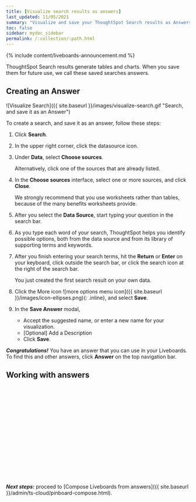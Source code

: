 ```yaml
---
title: [Visualize search results as answers]
last_updated: 11/05/2021
summary: "Visualize and save your ThoughtSpot Search results as Answers."
toc: false
sidebar: mydoc_sidebar
permalink: /:collection/:path.html
---
```


{% include content/liveboards-announcement.md %}

ThoughtSpot Search results generate tables and charts. When you save them for future use, we call these saved searches answers.

## Creating an Answer

![Visualize Search]({{ site.baseurl }}/images/visualize-search.gif "Search, and save it as an Answer")

To create a search, and save it as an answer, follow these steps:

1. Click **Search**.

2. In the upper right corner, click the datasource icon.

3. Under **Data**, select **Choose sources**.

   Alternatively, click one of the sources that are already listed.

4. In the **Choose sources** interface, select one or more sources, and click **Close**.  

   We strongly recommend that you use worksheets rather than tables, because of the many benefits worksheets provide.

6. After you select the **Data Source**, start typing your question in the search bar.

6. As you type each word of your search, ThoughtSpot helps you identify possible options, both from the data source and from its library of supporting terms and keywords.

7.  After you finish entering your search terms, hit the **Return** or **Enter** on your keyboard, click outside the search bar, or click the search icon at the right of the search bar.

    You just created the first search result on your own data.

8. Click the More icon ![more options menu icon]({{ site.baseurl }}/images/icon-ellipses.png){: .inline}, and select **Save**.

9. In the **Save Answer** modal,

   - Accept the suggested name, or enter a new name for your visualization.
   - \[Optional\] Add a Description
   - Click **Save**.

***Congratulations!*** You have an answer that you can use in your Liveboards. To find this and other answers, click **Answer** on the top navigation bar.


## Working with answers

<script src="https://fast.wistia.com/embed/medias/i8smdu5gws.jsonp" async></script><script src="https://fast.wistia.com/assets/external/E-v1.js" async></script><span class="wistia_embed wistia_async_i8smdu5gws popover=true popoverAnimateThumbnail=true popoverBorderColor=4E55FD popoverBorderWidth=2" style="display:inline-block;height:252px;position:relative;width:450px">&nbsp;</span>

***Next steps:*** proceed to [Compose Liveboards from answers]({{ site.baseurl }}/admin/ts-cloud/pinboard-compose.html).
